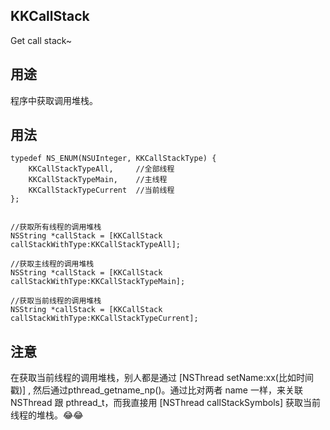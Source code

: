 ## KKCallStack
Get call stack~


## 用途
程序中获取调用堆栈。  

## 用法
```
typedef NS_ENUM(NSUInteger, KKCallStackType) {
    KKCallStackTypeAll,     //全部线程
    KKCallStackTypeMain,    //主线程
    KKCallStackTypeCurrent  //当前线程
};


//获取所有线程的调用堆栈
NSString *callStack = [KKCallStack callStackWithType:KKCallStackTypeAll];

//获取主线程的调用堆栈
NSString *callStack = [KKCallStack callStackWithType:KKCallStackTypeMain];

//获取当前线程的调用堆栈
NSString *callStack = [KKCallStack callStackWithType:KKCallStackTypeCurrent];

```
## 注意 
在获取当前线程的调用堆栈，别人都是通过 [NSThread setName:xx(比如时间戳)] , 然后通过pthread_getname_np()。通过比对两者 name 一样，来关联NSThread 跟 pthread_t，而我直接用 [NSThread callStackSymbols] 获取当前线程的堆栈。😂😂




